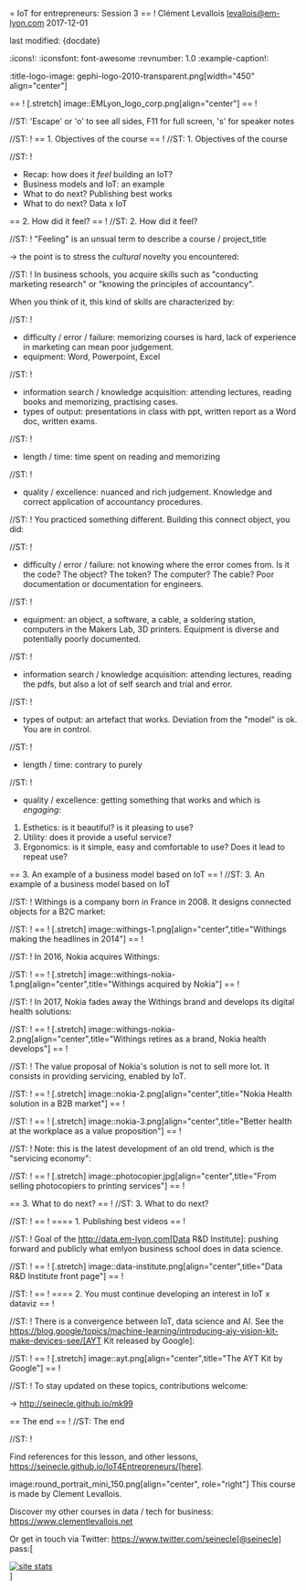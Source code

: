 = IoT for entrepreneurs: Session 3
== !
Clément Levallois <levallois@em-lyon.com>
2017-12-01

last modified: {docdate}

:icons!:
:iconsfont:   font-awesome
:revnumber: 1.0
:example-caption!:

:title-logo-image: gephi-logo-2010-transparent.png[width="450" align="center"]

== !
[.stretch]
image::EMLyon_logo_corp.png[align="center"]
== !


//ST: 'Escape' or 'o' to see all sides, F11 for full screen, 's' for speaker notes


//ST: !
== 1. Objectives of the course
== !
//ST: 1. Objectives of the course

//ST: !
- Recap: how does it *feel* building an IoT?
- Business models and IoT: an example
- What to do next? Publishing best works
- What to do next? Data x IoT

== 2. How did it feel?
== !
//ST: 2. How did it feel?

//ST: !
"Feeling" is an unsual term to describe a course / project_title

-> the point is to stress the *cultural* novelty you encountered:

//ST: !
In business schools, you acquire skills such as "conducting marketing research" or "knowing the principles of accountancy".

When you think of it, this kind of skills are characterized by:

//ST: !
- difficulty / error / failure: memorizing courses is hard, lack of experience in marketing can mean poor judgement.
- equipment: Word, Powerpoint, Excel

//ST: !
- information search / knowledge acquisition: attending lectures, reading books and memorizing, practising cases.
- types of output: presentations in class with ppt, written report as a Word doc, written exams.

//ST: !
- length / time: time spent on reading and memorizing

//ST: !
- quality / excellence: nuanced and rich judgement. Knowledge and correct application of accountancy procedures.

//ST: !
You practiced something different. Building this connect object, you did:

//ST: !
- difficulty / error / failure: not knowing where the error comes from. Is it the code? The object? The token? The computer? The cable? Poor documentation or documentation for engineers.

//ST: !
- equipment: an object, a software, a cable, a soldering station, computers in the Makers Lab, 3D printers. Equipment is diverse and potentially poorly documented.

//ST: !
- information search / knowledge acquisition: attending lectures, reading the pdfs, but also a lot of self search and trial and error.

//ST: !
- types of output: an artefact that works. Deviation from the "model" is ok. You are in control.

//ST: !
- length / time: contrary to purely

//ST: !
- quality / excellence: getting something that works and which is *engaging*:

1. Esthetics: is it beautiful? is it pleasing to use?
2. Utility: does it provide a useful service?
3. Ergonomics: is it simple, easy and comfortable to use? Does it lead to repeat use?


== 3. An example of a business model based on IoT
== !
//ST: 3. An example of a business model based on IoT

//ST: !
Withings is a company born in France in 2008. It designs connected objects for a B2C market:


//ST: !
== !
[.stretch]
image::withings-1.png[align="center",title="Withings making the headlines in 2014"]
== !



//ST: !
In 2016, Nokia acquires Withings:

//ST: !
== !
[.stretch]
image::withings-nokia-1.png[align="center",title="Withings acquired by Nokia"]
== !


//ST: !
In 2017, Nokia fades away the Withings brand and develops its digital health solutions:

//ST: !
== !
[.stretch]
image::withings-nokia-2.png[align="center",title="Withings retires as a brand, Nokia health develops"]
== !


//ST: !
The value proposal of Nokia's solution is not to sell more Iot. It consists in providing servicing, enabled by IoT.

//ST: !
== !
[.stretch]
image::nokia-2.png[align="center",title="Nokia Health solution in a B2B market"]
== !


//ST: !
== !
[.stretch]
image::nokia-3.png[align="center",title="Better health at the workplace as a value proposition"]
== !


//ST: !
Note: this is the latest development of an old trend, which is the "servicing economy":

//ST: !
== !
[.stretch]
image::photocopier.jpg[align="center",title="From selling photocopiers to printing services"]
== !


== 3. What to do next?
== !
//ST: 3. What to do next?

//ST: !
== !
==== 1. Publishing best videos
== !

//ST: !
Goal of the http://data.em-lyon.com[Data R&D Institute]: pushing forward and publicly what emlyon business school does in data science.

//ST: !
== !
[.stretch]
image::data-institute.png[align="center",title="Data R&D Institute front page"]
== !


//ST: !
== !
==== 2. You must continue developing an interest in IoT x dataviz
== !

//ST: !
There is a convergence between IoT, data science and AI. See the https://blog.google/topics/machine-learning/introducing-aiy-vision-kit-make-devices-see/[AYT Kit released by Google]:

//ST: !
== !
[.stretch]
image::ayt.png[align="center",title="The AYT Kit by Google"]
== !


//ST: !
To stay updated on these topics, contributions welcome:

-> http://seinecle.github.io/mk99

== The end
== !
//ST: The end

//ST: !

Find references for this lesson, and other lessons, https://seinecle.github.io/IoT4Entrepreneurs/[here].

image:round_portrait_mini_150.png[align="center", role="right"]
This course is made by Clement Levallois.

Discover my other courses in data / tech for business: https://www.clementlevallois.net

Or get in touch via Twitter: https://www.twitter.com/seinecle[@seinecle]
pass:[    <!-- Start of StatCounter Code for Default Guide -->
    <script type="text/javascript">
        var sc_project = 11410058;
        var sc_invisible = 1;
        var sc_security = "11410058";
        var scJsHost = (("https:" == document.location.protocol) ?
            "https://secure." : "http://www.");
        document.write("<sc" + "ript type='text/javascript' src='" +
            scJsHost +
            "statcounter.com/counter/counter.js'></" + "script>");
    </script>
    <noscript><div class="statcounter"><a title="site stats"
    href="http://statcounter.com/" target="_blank"><img
    class="statcounter"
    src="//c.statcounter.com/11410058/0/11410058/1/" alt="site
    stats"></a></div></noscript>
    <!-- End of StatCounter Code for Default Guide -->]
